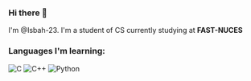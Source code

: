 ### Hi there 👋
I'm @Isbah-23. I'm a student of CS currently studying at <b>FAST-NUCES</b>
<!--
**Isbah-23/Isbah-23** is a ✨ _special_ ✨ repository because its `README.md` (this file) appears on your GitHub profile.
Here are some ideas to get you started:
- 🔭 I’m currently working on ...
- 👯 I’m looking to collaborate on ...
- 🤔 I’m looking for help with ...
- 💬 Ask me about ...
- 📫 How to reach me: ...
- 😄 Pronouns: ...
- ⚡ Fun fact: ...
-->
### Languages I'm learning:
![C](https://img.shields.io/badge/C-212F3D?style=for-the-badge&logo=C&logoColor=white)
![C++](https://img.shields.io/badge/C++-909497?style=for-the-badge&logo=python&logoColor=white)
![Python](https://img.shields.io/badge/python-3670A0?style=for-the-badge&logo=python&logoColor=white)

